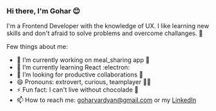 ### Hi there, I'm Gohar 😊

I'm a Frontend Developer with the knowledge of UX. 
I like learning new skills and don't afraid to solve problems and overcome challanges. :muscle:

Few things about me:

- 🔭 I’m currently working on meal_sharing app :spaghetti:
- 🌱 I’m currently learning React :electron:
- 🤔 I’m looking for productive collaborations :handshake:
- 😄 Pronouns: extrovert, curious, teamplayer :raising_hand_woman:
- ⚡ Fun fact: I can't live without chocolade :chocolate_bar:
- 📫 How to reach me: goharvardyan@gmail.com or my [LinkedIn](https://www.linkedin.com/in/gohar-vardanyan-5991b0a3/)


